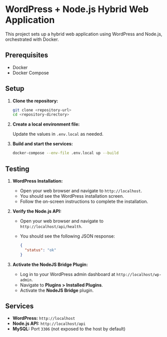 # WordPress + Node.js Hybrid Web Application

This project sets up a hybrid web application using WordPress and Node.js, orchestrated with Docker.

## Prerequisites

- Docker
- Docker Compose

## Setup

1.  **Clone the repository:**

    ```bash
    git clone <repository-url>
    cd <repository-directory>
    ```

2.  **Create a local environment file:**

    Update the values in `.env.local` as needed.

3.  **Build and start the services:**

    ```bash
    docker-compose --env-file .env.local up --build
    ```

## Testing

1.  **WordPress Installation:**

    -   Open your web browser and navigate to `http://localhost`.
    -   You should see the WordPress installation screen.
    -   Follow the on-screen instructions to complete the installation.

2.  **Verify the Node.js API:**

    -   Open your web browser and navigate to `http://localhost/api/health`.
    -   You should see the following JSON response:

        ```json
        {
          "status": "ok"
        }
        ```

3.  **Activate the NodeJS Bridge Plugin:**

    -   Log in to your WordPress admin dashboard at `http://localhost/wp-admin`.
    -   Navigate to **Plugins > Installed Plugins**.
    -   Activate the **NodeJS Bridge** plugin.

## Services

-   **WordPress:** `http://localhost`
-   **Node.js API:** `http://localhost/api`
-   **MySQL:** Port `3306` (not exposed to the host by default)
